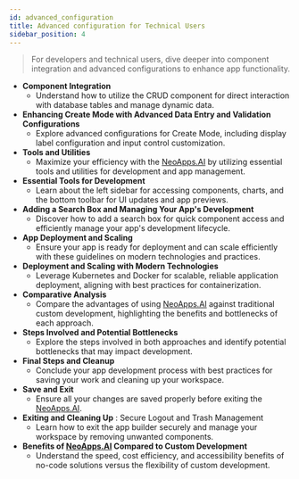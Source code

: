 ```yaml
---
id: advanced_configuration
title: Advanced configuration for Technical Users
sidebar_position: 4
---
```


> For developers and technical users, dive deeper into component integration and advanced configurations to enhance app functionality.

- **Component Integration**
  - Understand how to utilize the CRUD component for direct interaction with database tables and manage dynamic data.
- **Enhancing Create Mode with Advanced Data Entry and Validation Configurations**
  - Explore advanced configurations for Create Mode, including display label configuration and input control customization.
- **Tools and Utilities**
  - Maximize your efficiency with the [NeoApps.AI](https://neoapps.ai/) by utilizing essential tools and utilities for development and app management.
- **Essential Tools for Development**
  - Learn about the left sidebar for accessing components, charts, and the bottom toolbar for UI updates and app previews.
- **Adding a Search Box and Managing Your App's Development**
  - Discover how to add a search box for quick component access and efficiently manage your app's development lifecycle.
- **App Deployment and Scaling**
  - Ensure your app is ready for deployment and can scale efficiently with these guidelines on modern technologies and practices.
- **Deployment and Scaling with Modern Technologies**
  - Leverage Kubernetes and Docker for scalable, reliable application deployment, aligning with best practices for containerization.
- **Comparative Analysis**
  - Compare the advantages of using [NeoApps.AI](https://neoapps.ai/) against traditional custom development, highlighting the benefits and bottlenecks of each approach.
- **Steps Involved and Potential Bottlenecks**
  - Explore the steps involved in both approaches and identify potential bottlenecks that may impact development.
- **Final Steps and Cleanup**
  - Conclude your app development process with best practices for saving your work and cleaning up your workspace.
- **Save and Exit**
  - Ensure all your changes are saved properly before exiting the [NeoApps.AI](https://neoapps.ai/).
- **Exiting and Cleaning Up** : Secure Logout and Trash Management
  - Learn how to exit the app builder securely and manage your workspace by removing unwanted components.
- **Benefits of [NeoApps.AI](https://neoapps.ai/) Compared to Custom Development**
  - Understand the speed, cost efficiency, and accessibility benefits of no-code solutions versus the flexibility of custom development.
